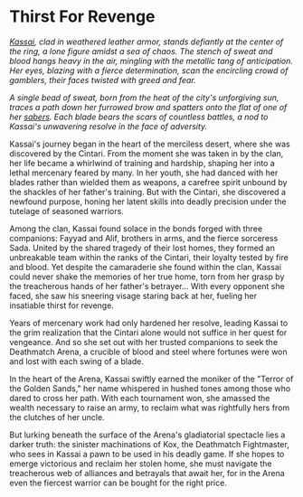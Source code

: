 # Thirst For Revenge

_[Kassai](../../heroes-of-rathe/kassai-about.md#kassai-of-the-golden-sand), clad in weathered leather armor, stands defiantly at the center of the ring, a lone figure amidst a sea of chaos. The stench of sweat and blood hangs heavy in the air, mingling with the metallic tang of anticipation. Her eyes, blazing with a fierce determination, scan the encircling crowd of gamblers, their faces twisted with greed and fear._

_A single bead of sweat, born from the heat of the city's unforgiving sun, traces a path down her furrowed brow and spatters onto the flat of one of her [sabers](../../weapons/cintari-saber.md). Each blade bears the scars of countless battles, a nod to Kassai's unwavering resolve in the face of adversity._

Kassai's journey began in the heart of the merciless desert, where she was discovered by the Cintari. From the moment she was taken in by the clan, her life became a whirlwind of training and hardship, shaping her into a lethal mercenary feared by many. In her youth, she had danced with her blades rather than wielded them as weapons, a carefree spirit unbound by the shackles of her father's training. But with the Cintari, she discovered a newfound purpose, honing her latent skills into deadly precision under the tutelage of seasoned warriors.

Among the clan, Kassai found solace in the bonds forged with three companions: Fayyad and Alif, brothers in arms, and the fierce sorceress Sada. United by the shared tragedy of their lost homes, they formed an unbreakable team within the ranks of the Cintari, their loyalty tested by fire and blood. Yet despite the camaraderie she found within the clan, Kassai could never shake the memories of her true home, torn from her grasp by the treacherous hands of her father's betrayer... With every opponent she faced, she saw his sneering visage staring back at her, fueling her insatiable thirst for revenge.

Years of mercenary work had only hardened her resolve, leading Kassai to the grim realization that the Cintari alone would not suffice in her quest for vengeance. And so she set out with her trusted companions to seek the Deathmatch Arena, a crucible of blood and steel where fortunes were won and lost with each swing of a blade.

In the heart of the Arena, Kassai swiftly earned the moniker of the "Terror of the Golden Sands," her name whispered in hushed tones among those who dared to cross her path. With each tournament won, she amassed the wealth necessary to raise an army, to reclaim what was rightfully hers from the clutches of her uncle.

But lurking beneath the surface of the Arena's gladiatorial spectacle lies a darker truth: the sinister machinations of Kox, the Deathmatch Fightmaster, who sees in Kassai a pawn to be used in his deadly game. If she hopes to emerge victorious and reclaim her stolen home, she must navigate the treacherous web of alliances and betrayals that await her, for in the Arena even the fiercest warrior can be bought for the right price.
